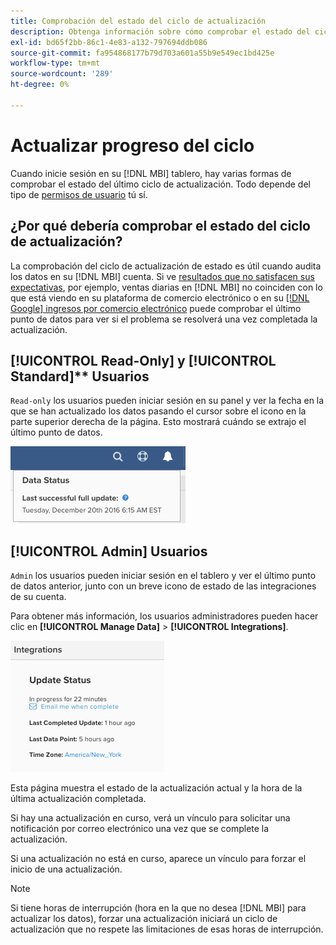 ```yaml
---
title: Comprobación del estado del ciclo de actualización
description: Obtenga información sobre cómo comprobar el estado del ciclo de actualización.
exl-id: bd65f2bb-86c1-4e83-a132-797694ddb086
source-git-commit: fa954868177b79d703a601a55b9e549ec1bd425e
workflow-type: tm+mt
source-wordcount: '289'
ht-degree: 0%

---
```


# Actualizar progreso del ciclo

Cuando inicie sesión en su [!DNL MBI] tablero, hay varias formas de comprobar el estado del último ciclo de actualización. Todo depende del tipo de [permisos de usuario](../administrator/user-management/user-management.md) tú sí.

## ¿Por qué debería comprobar el estado del ciclo de actualización?

La comprobación del ciclo de actualización de estado es útil cuando audita los datos en su [!DNL MBI] cuenta. Si ve [resultados que no satisfacen sus expectativas](../data-analyst/data-warehouse-mgr/data-and-updates-faq.md), por ejemplo, ventas diarias en [!DNL MBI] no coinciden con lo que está viendo en su plataforma de comercio electrónico o en su [[!DNL Google] ingresos por comercio electrónico](https://experienceleague.adobe.com/docs/commerce-knowledge-base/kb/troubleshooting/miscellaneous/diagnosing-google-ecommerce-revenue-discrepancies.html?lang=en) puede comprobar el último punto de datos para ver si el problema se resolverá una vez completada la actualización.

## [!UICONTROL Read-Only] y [!UICONTROL Standard]** Usuarios

`Read-only` los usuarios pueden iniciar sesión en su panel y ver la fecha en la que se han actualizado los datos pasando el cursor sobre el icono en la parte superior derecha de la página. Esto mostrará cuándo se extrajo el último punto de datos.

![](../../mbi/assets/last-success-data.png)

## [!UICONTROL Admin] Usuarios

`Admin` los usuarios pueden iniciar sesión en el tablero y ver el último punto de datos anterior, junto con un breve icono de estado de las integraciones de su cuenta.

Para obtener más información, los usuarios administradores pueden hacer clic en **[!UICONTROL Manage Data]** > **[!UICONTROL Integrations]**.

![](../../mbi/assets/detail-manage-data-integrations.png)

Esta página muestra el estado de la actualización actual y la hora de la última actualización completada.

Si hay una actualización en curso, verá un vínculo para solicitar una notificación por correo electrónico una vez que se complete la actualización.

Si una actualización no está en curso, aparece un vínculo para forzar el inicio de una actualización.

>[!NOTE]
>
>Si tiene horas de interrupción (hora en la que no desea [!DNL MBI] para actualizar los datos), forzar una actualización iniciará un ciclo de actualización que no respete las limitaciones de esas horas de interrupción.

